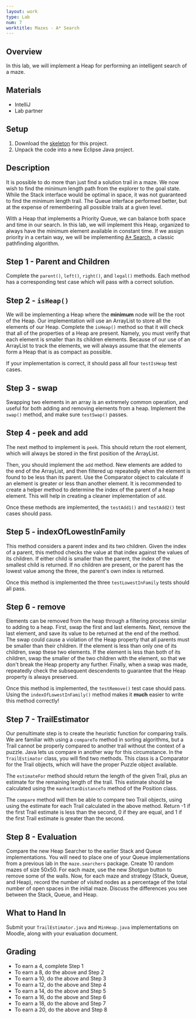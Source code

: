 ```yaml
---
layout: work
type: Lab
num: 7
worktitle: Mazes - A* Search
---
```


## Overview

In this lab, we will implement a Heap for performing an intelligent
search of a maze.

## Materials

-   IntelliJ
-   Lab partner

## Setup

1.  Download the [skeleton](../code/heap_maze.zip) for this project.
2.  Unpack the code into a new Eclipse Java project.

## Description

It is possible to do more than just find a solution trail in a maze. We
now wish to find the minimum length path from the explorer to the goal
state. While the Stack interface would be optimal in space, it was not
guaranteed to find the minimum length trail. The Queue interface
performed better, but at the expense of remembering all possible trails
at a given level.

With a Heap that implements a Priority Queue, we can balance both space
and time in our search. In this lab, we will implement this Heap,
organized to always have the minimum element available in constant time.
If we assign priority in a certain way, we will be implementing [A\*
Search](https://en.wikipedia.org/wiki/A*_search_algorithm), a classic
pathfinding algorithm.

## Step 1 - Parent and Children

Complete the `parent()`, `left()`, `right()`, and `legal()` methods.
Each method has a corresponding test case which will pass with a correct
solution.

## Step 2 - `isHeap()`

We will be implementing a Heap where the **minimum** node will be the
root of the Heap. Our implementation will use an ArrayList to store all
the elements of our Heap. Complete the `isHeap()` method so that it will
check that all of the properties of a Heap are present. Namely, you must
verify that each element is smaller than its children elements. Because
of our use of an ArrayList to track the elements, we will always assume
that the elements form a Heap that is as compact as possible.

If your implementation is correct, it should pass all four `testIsHeap`
test cases.

## Step 3 - swap

Swapping two elements in an array is an extremely common operation, and
useful for both adding and removing elements from a heap. Implement the
`swap()` method, and make sure `testSwap()` passes.

## Step 4 - peek and add

The next method to implement is `peek`. This should return the root
element, which will always be stored in the first position of the
ArrayList.

Then, you should implement the `add` method. New elements are added to
the end of the ArrayList, and then filtered up repeatedly when the
element is found to be less than its parent. Use the Comparator object
to calculate if an element is greater or less than another element. It
is recommended to create a helper method to determine the index of the
parent of a heap element. This will help in creating a cleaner
implementation of `add`.

Once these methods are implemented, the `testAdd1()` and `testAdd2()`
test cases should pass.

## Step 5 - indexOfLowestInFamily

This method considers a parent index and its two children. Given the
index of a parent, this method checks the value at that index against
the values of its children. If either child is smaller than the parent,
the index of the smallest child is returned. If no children are present,
or the parent has the lowest value among the three, the parent's own
index is returned.

Once this method is implemented the three `testLowestInFamily` tests
should all pass.

## Step 6 - remove

Elements can be removed from the heap through a filtering process
similar to adding to a heap. First, swap the first and last elements.
Next, remove the last element, and save its value to be returned at the
end of the method. The swap could cause a violation of the Heap property
that all parents must be smaller than their children. If the element is
less than only one of its children, swap these two elements. If the
element is less than both of its children, swap the smaller of the two
children with the element, so that we don't break the Heap property any
further. Finally, when a swap was made, repeatedly check the subsequent
descendents to guarantee that the Heap property is always preserved.

Once this method is implemented, the `testRemove()` test case should
pass. Using the `indexOfLowestInFamily()` method makes it **much**
easier to write this method correctly!

## Step 7 - TrailEstimator

Our penultimate step is to create the heuristic function for comparing
trails. We are familiar with using a `compareTo` method in sorting
algorithms, but a Trail cannot be properly compared to another trail
without the context of a puzzle. Java lets us compare in another way for
this circumstance. In the `TrailEstimator` class, you will find two
methods. This class is a Comparator for the Trail objects, which will
have the proper Puzzle object available.

The `estimateFor` method should return the length of the given Trail,
plus an estimate for the remaining length of the trail. This estimate
should be calculated using the `manhattanDistanceTo` method of the
Position class.

The `compare` method will then be able to compare two Trail objects,
using using the estimate for each Trail calculated in the above method.
Return -1 if the first Trail estimate is less than the second, 0 if they
are equal, and 1 if the first Trail estimate is greater than the second.

## Step 8 - Evaluation

Compare the new Heap Searcher to the earlier Stack and Queue
implementations. You will need to place one of your Queue
implementations from a previous lab in the `maze.searchers` package.
Create 10 random mazes of size 50x50. For each maze, use the new
*Shotgun* button to remove some of the walls. Now, for each maze and
strategy (Stack, Queue, and Heap), record the number of visited nodes as
a percentage of the total number of open spaces in the initial maze.
Discuss the differences you see between the Stack, Queue, and Heap.

## What to Hand In

Submit your `TrailEstimator.java` and `MinHeap.java` implementations on
Moodle, along with your evaluation document.

## Grading

* To earn a 4, complete Step 1
* To earn a 8, do the above and Step 2
* To earn a 10, do the above and Step 3
* To earn a 12, do the above and Step 4
* To earn a 14, do the above and Step 5
* To earn a 16, do the above and Step 6
* To earn a 18, do the above and Step 7
* To earn a 20, do the above and Step 8

